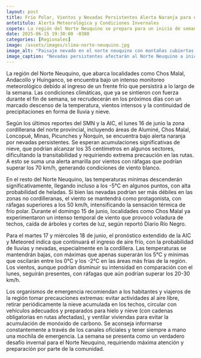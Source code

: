 ```yaml
---
layout: post
title: Frío Polar, Vientos y Nevadas Persistentes Alerta Naranja para el Norte Neuquino
antetitulo: Alerta Meteorológica y Condiciones Invernales
copete: La región del Norte Neuquino se prepara para un inicio de semana con condiciones invernales extremas, marcadas por un continuo ingreso de aire frío, vientos intensos, lluvias y nevadas. El Servicio Meteorológico Nacional (SMN) y la Autoridad Interjurisdiccional de Cuencas (AIC) mantienen alertas, especialmente para la zona cordillerana, donde se esperan importantes acumulaciones de nieve.
date: 2025-06-15 19:30:00 -0300
categories: [Regionales]
image: /assets/images/clima-norte-neuquino.jpg
image_alt: "Paisaje nevado en el norte neuquino con montañas cubiertas de nieve."
image_caption: "Nevadas persistentes afectarán al Norte Neuquino a inicios de semana."
---
```


La región del Norte Neuquino, que abarca localidades como Chos Malal, Andacollo y Huinganco, se encuentra bajo un intenso monitoreo meteorológico debido al ingreso de un frente frío que persistirá a lo largo de la semana. Las condiciones climáticas, que ya se sintieron con fuerza durante el fin de semana, se recrudecerán en los próximos días con un marcado descenso de la temperatura, vientos intensos y la continuidad de precipitaciones en forma de lluvia y nieve.

Según los últimos reportes del SMN y la AIC, el lunes 16 de junio la zona cordillerana del norte provincial, incluyendo áreas de Aluminé, Chos Malal, Loncopué, Minas, Picunches y Ñorquín, se encuentra bajo alerta naranja por nevadas persistentes. Se esperan acumulaciones significativas de nieve, que podrían alcanzar los 35 centímetros en algunos sectores, dificultando la transitabilidad y requiriendo extrema precaución en las rutas. A esto se suma una alerta amarilla por vientos con ráfagas que podrían superar los 70 km/h, generando condiciones de viento blanco.

En el resto del Norte Neuquino, las temperaturas mínimas descenderán significativamente, llegando incluso a los -5°C en algunos puntos, con alta probabilidad de heladas. Si bien las nevadas podrían ser más débiles en las zonas no cordilleranas, el viento se mantendrá como protagonista, con ráfagas superiores a los 50 km/h, intensificando la sensación térmica de frío polar. Durante el domingo 15 de junio, localidades como Chos Malal ya experimentaron un intenso temporal de viento que provocó voladura de techos, caída de árboles y cortes de luz, según reportó Diario Río Negro.

Para el martes 17 y miércoles 18 de junio, el pronóstico extendido de la AIC y Meteored indica que continuará el ingreso de aire frío, con la probabilidad de lluvias y nevadas, especialmente en la cordillera. Las temperaturas se mantendrán bajas, con máximas que apenas superarán los 5°C y mínimas que oscilarán entre los 0°C y los -2°C en las áreas más frías de la región. Los vientos, aunque podrían disminuir su intensidad en comparación con el lunes, seguirán presentes, con ráfagas que aún podrían superar los 20-30 km/h.

Los organismos de emergencia recomiendan a los habitantes y viajeros de la región tomar precauciones extremas: evitar actividades al aire libre, retirar periódicamente la nieve acumulada en los techos, circular con vehículos adecuados y preparados para hielo y nieve (con cadenas obligatorias en rutas afectadas), y ventilar viviendas para evitar la acumulación de monóxido de carbono. Se aconseja informarse constantemente a través de los canales oficiales y tener siempre a mano una mochila de emergencia. La semana se presenta como un verdadero desafío invernal para el Norte Neuquino, requiriendo máxima atención y preparación por parte de la comunidad.